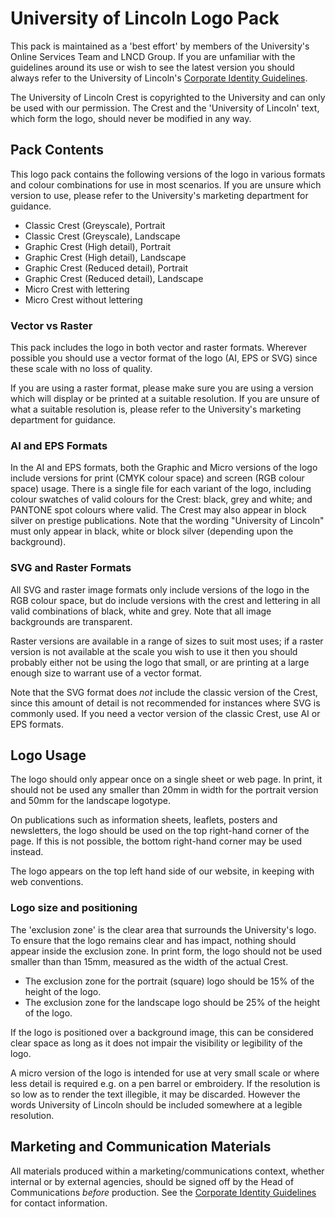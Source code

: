 # University of Lincoln Logo Pack

This pack is maintained as a 'best effort' by members of the University's Online Services Team and LNCD Group. If you are unfamiliar with the guidelines around its use or wish to see the latest version you should always refer to the University of Lincoln's [Corporate Identity Guidelines](http://lincoln.ac.uk/identity).

The University of Lincoln Crest is copyrighted to the University and can only be used with our permission. The Crest and the 'University of Lincoln' text, which form the logo, should never be modified in any way.

## Pack Contents

This logo pack contains the following versions of the logo in various formats and colour combinations for use in most scenarios. If you are unsure which version to use, please refer to the University's marketing department for guidance.

* Classic Crest (Greyscale), Portrait
* Classic Crest (Greyscale), Landscape
* Graphic Crest (High detail), Portrait
* Graphic Crest (High detail), Landscape
* Graphic Crest (Reduced detail), Portrait
* Graphic Crest (Reduced detail), Landscape
* Micro Crest with lettering
* Micro Crest without lettering

### Vector vs Raster

This pack includes the logo in both vector and raster formats. Wherever possible you should use a vector format of the logo (AI, EPS or SVG) since these scale with no loss of quality.

If you are using a raster format, please make sure you are using a version which will display or be printed at a suitable resolution. If you are unsure of what a suitable resolution is, please refer to the University's marketing department for guidance.

### AI and EPS Formats

In the AI and EPS formats, both the Graphic and Micro versions of the logo include versions for print (CMYK colour space) and screen (RGB colour space) usage. There is a single file for each variant of the logo, including colour swatches of valid colours for the Crest: black, grey and white; and PANTONE spot colours where valid. The Crest may also appear in block silver on prestige publications. Note that the wording "University of Lincoln" must only appear in black, white or block silver (depending upon the background).

### SVG and Raster Formats

All SVG and raster image formats only include versions of the logo in the RGB colour space, but do include versions with the crest and lettering in all valid combinations of black, white and grey. Note that all image backgrounds are transparent.

Raster versions are available in a range of sizes to suit most uses; if a raster version is not available at the scale you wish to use it then you should probably either not be using the logo that small, or are printing at a large enough size to warrant use of a vector format.

Note that the SVG format does *not* include the classic version of the Crest, since this amount of detail is not recommended for instances where SVG is commonly used. If you need a vector version of the classic Crest, use AI or EPS formats.

## Logo Usage

The logo should only appear once on a single sheet or web page. In print, it should not be used any smaller than 20mm in width for the portrait version and 50mm for the landscape logotype.

On publications such as information sheets, leaflets, posters and newsletters, the logo should be used on the top right-hand corner of the page. If this is not possible, the bottom right-hand corner may be used instead.

The logo appears on the top left hand side of our website, in keeping with web conventions.

### Logo size and positioning

The 'exclusion zone' is the clear area that surrounds the University's logo. To ensure that the logo remains clear and has impact, nothing should appear inside the exclusion zone. In print form, the logo should not be used smaller than than 15mm, measured as the width of the actual Crest.

* The exclusion zone for the portrait (square) logo should be 15% of the height of the logo.
* The exclusion zone for the landscape logo should be 25% of the height of the logo.

If the logo is positioned over a background image, this can be considered clear space as long as it does not impair the visibility or legibility of the logo.

A micro version of the logo is intended for use at very small scale or where less detail is required e.g. on a pen barrel or embroidery. If the resolution is so low as to render the text illegible, it may be discarded. However the words University of Lincoln should be included somewhere at a legible resolution.

## Marketing and Communication Materials

All materials produced within a marketing/communications context, whether internal or by external agencies, should be signed off by the Head of Communications *before* production. See the [Corporate Identity Guidelines](http://lincoln.ac.uk/identity) for contact information.